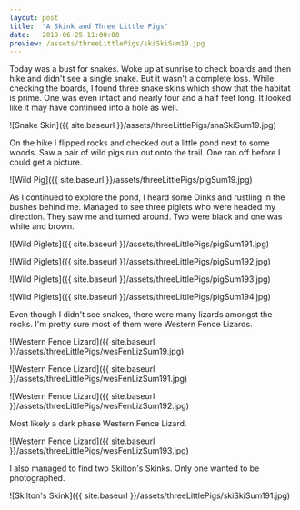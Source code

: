 ```yaml
---
layout: post
title:  "A Skink and Three Little Pigs"
date:   2019-06-25 11:00:00
preview: /assets/threeLittlePigs/skiSkiSum19.jpg
---
```


Today was a bust for snakes. Woke up at sunrise to check boards and then hike and didn't see a single snake. But it wasn't a complete loss. While checking the boards, I found three snake skins which show that the habitat is prime. One was even intact and nearly four and a half feet long. It looked like it may have continued into a hole as well.

![Snake Skin]({{ site.baseurl }}/assets/threeLittlePigs/snaSkiSum19.jpg)

On the hike I flipped rocks and checked out a little pond next to some woods. Saw a pair of wild pigs run out onto the trail. One ran off before I could get a picture.

![Wild Pig]({{ site.baseurl }}/assets/threeLittlePigs/pigSum19.jpg)

As I continued to explore the pond, I heard some Oinks and rustling in the bushes behind me. Managed to see three piglets who were headed my direction. They saw me and turned around. Two were black and one was white and brown.

![Wild Piglets]({{ site.baseurl }}/assets/threeLittlePigs/pigSum191.jpg)

![Wild Piglets]({{ site.baseurl }}/assets/threeLittlePigs/pigSum192.jpg)

![Wild Piglets]({{ site.baseurl }}/assets/threeLittlePigs/pigSum193.jpg)

![Wild Piglets]({{ site.baseurl }}/assets/threeLittlePigs/pigSum194.jpg)

Even though I didn't see snakes, there were many lizards amongst the rocks. I'm pretty sure most of them were Western Fence Lizards.

![Western Fence Lizard]({{ site.baseurl }}/assets/threeLittlePigs/wesFenLizSum19.jpg)

![Western Fence Lizard]({{ site.baseurl }}/assets/threeLittlePigs/wesFenLizSum191.jpg)

![Western Fence Lizard]({{ site.baseurl }}/assets/threeLittlePigs/wesFenLizSum192.jpg)

Most likely a dark phase Western Fence Lizard.

![Western Fence Lizard]({{ site.baseurl }}/assets/threeLittlePigs/wesFenLizSum193.jpg)

I also managed to find two Skilton's Skinks. Only one wanted to be photographed.

![Skilton's Skink]({{ site.baseurl }}/assets/threeLittlePigs/skiSkiSum191.jpg)